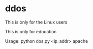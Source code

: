 # ddos

This is only for the Linux users

This is only for education

Usage: python dos.py <ip_addr> apache
